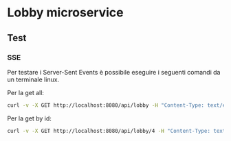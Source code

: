 # Lobby microservice

## Test

### SSE

Per testare i Server-Sent Events è possibile eseguire i seguenti comandi da un terminale linux.

Per la get all:

```bash
curl -v -X GET http://localhost:8080/api/lobby -H "Content-Type: text/event-stream"
```

Per la get by id:

```bash
curl -v -X GET http://localhost:8080/api/lobby/4 -H "Content-Type: text/event-stream"
```
